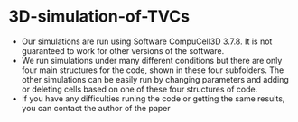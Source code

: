 # 3D-simulation-of-TVCs
- Our simulations are run using Software CompuCell3D 3.7.8. It is not guaranteed to work for other versions of the software. 
- We run simulations under many different conditions but there are only four main structures for the code, shown in these four subfolders. The other simulations can be easily run by changing parameters and adding or deleting cells based on one of these four structures of code. 
- If you have any difficulties runing the code or getting the same results, you can contact the author of the paper
